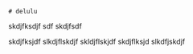     # delulu
skdjfksdjf
 sdf
skdjfsdf

skdjfksjdf
slkdjflskdjf
skldjflskjdf
skdjflksjd
slkdfjskdjf

